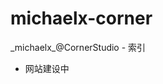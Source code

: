 <script language="javascript" type="text/javascript" src="/LanguageBar.js"></script>
# michaelx-corner
\_michaelx\_@CornerStudio - 索引

- 网站建设中
